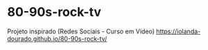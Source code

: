 # 80-90s-rock-tv
Projeto inspirado (Redes Sociais - Curso em Vídeo)
https://iolanda-dourado.github.io/80-90s-rock-tv/
